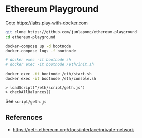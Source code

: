 # Ethereum Playground

Goto https://labs.play-with-docker.com

```sh
git clone https://github.com/junlapong/ethereum-playground
cd ethereum-playground
```

```sh
docker-compose up -d bootnode
docker-compose logs -f bootnode
```

```sh
# docker exec -it bootnode sh
# docker exec -it bootnode /eth/init.sh

docker exec -it bootnode /eth/start.sh
docker exec -it bootnode /eth/console.sh
```

```
> loadScript("/eth/script/geth.js")
> checkAllBalances()
```

See `script/geth.js`

## References

- https://geth.ethereum.org/docs/interface/private-network
